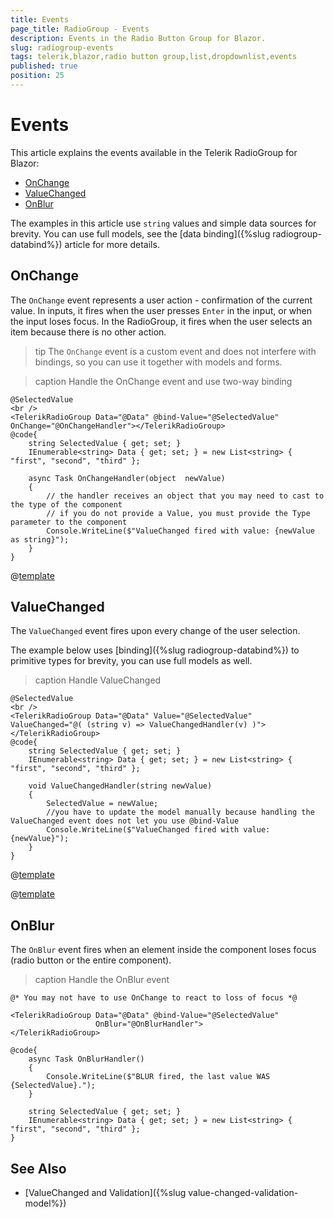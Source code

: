 ```yaml
---
title: Events
page_title: RadioGroup - Events
description: Events in the Radio Button Group for Blazor.
slug: radiogroup-events
tags: telerik,blazor,radio button group,list,dropdownlist,events
published: true
position: 25
---
```


# Events

This article explains the events available in the Telerik RadioGroup for Blazor:

* [OnChange](#onchange)
* [ValueChanged](#valuechanged)
* [OnBlur](#onblur)

The examples in this article use `string` values and simple data sources for brevity. You can use full models, see the [data binding]({%slug radiogroup-databind%}) article for more details.


## OnChange

The `OnChange` event represents a user action - confirmation of the current value. In inputs, it fires when the user presses `Enter` in the input, or when the input loses focus. In the RadioGroup, it fires when the user selects an item because there is no other action.

>tip The `OnChange` event is a custom event and does not interfere with bindings, so you can use it together with models and forms.

>caption Handle the OnChange event and use two-way binding

````CSHTML
@SelectedValue
<br />
<TelerikRadioGroup Data="@Data" @bind-Value="@SelectedValue" OnChange="@OnChangeHandler"></TelerikRadioGroup>
@code{
    string SelectedValue { get; set; }
    IEnumerable<string> Data { get; set; } = new List<string> { "first", "second", "third" };

    async Task OnChangeHandler(object  newValue)
    {
        // the handler receives an object that you may need to cast to the type of the component
        // if you do not provide a Value, you must provide the Type parameter to the component
        Console.WriteLine($"ValueChanged fired with value: {newValue as string}");
    }
}
````

@[template](/_contentTemplates/common/general-info.md#event-callback-can-be-async)


## ValueChanged

The `ValueChanged` event fires upon every change of the user selection.

The example below uses [binding]({%slug radiogroup-databind%}) to primitive types for brevity, you can use full models as well.

>caption Handle ValueChanged

````CSHTML
@SelectedValue
<br />
<TelerikRadioGroup Data="@Data" Value="@SelectedValue" ValueChanged="@( (string v) => ValueChangedHandler(v) )"></TelerikRadioGroup>
@code{
    string SelectedValue { get; set; }
    IEnumerable<string> Data { get; set; } = new List<string> { "first", "second", "third" };

    void ValueChangedHandler(string newValue)
    {
        SelectedValue = newValue;
        //you have to update the model manually because handling the ValueChanged event does not let you use @bind-Value
        Console.WriteLine($"ValueChanged fired with value: {newValue}");
    }
}
````

@[template](/_contentTemplates/common/general-info.md#event-callback-can-be-async)

@[template](/_contentTemplates/common/issues-and-warnings.md#valuechanged-lambda-required)



## OnBlur

The `OnBlur` event fires when an element inside the component loses focus (radio button or the entire component).

>caption Handle the OnBlur event

````CSHTML
@* You may not have to use OnChange to react to loss of focus *@

<TelerikRadioGroup Data="@Data" @bind-Value="@SelectedValue"
                   OnBlur="@OnBlurHandler">
</TelerikRadioGroup>

@code{
    async Task OnBlurHandler()
    {
        Console.WriteLine($"BLUR fired, the last value WAS {SelectedValue}.");
    }

    string SelectedValue { get; set; }
    IEnumerable<string> Data { get; set; } = new List<string> { "first", "second", "third" };
}
````




## See Also

* [ValueChanged and Validation]({%slug value-changed-validation-model%})
